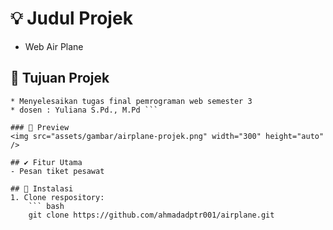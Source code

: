 # 💡 Judul Projek
- Web Air Plane

## 🚀 Tujuan Projek
``` mark
* Menyelesaikan tugas final pemrograman web semester 3
* dosen : Yuliana S.Pd., M.Pd ```

### 📸 Preview
<img src="assets/gambar/airplane-projek.png" width="300" height="auto" />

## ✔️ Fitur Utama
- Pesan tiket pesawat

## 🔧 Instalasi
1. Clone respository:
    ``` bash
    git clone https://github.com/ahmadadptr001/airplane.git
